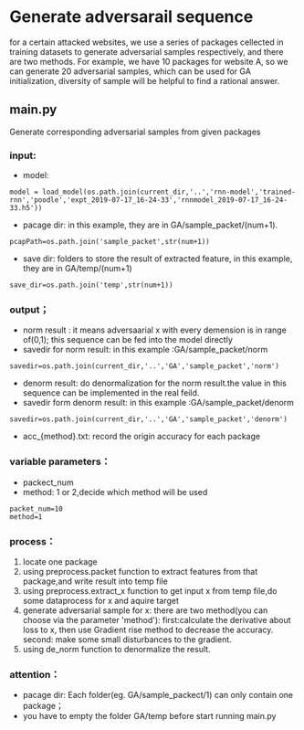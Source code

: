 # Generate adversarail sequence
for a certain attacked websites, we use a series of packages  cellected in training datasets to generate adversarial samples respectively,
and there are two methods. For example, we have 10 packages for website A, so we can generate 20 adversarial samples, which can be used for GA initialization, diversity of sample will be helpful to find a rational answer.

## main.py
Generate corresponding adversarial samples from  given packages
### input:
* model: 
```
model = load_model(os.path.join(current_dir,'..','rnn-model','trained-rnn','poodle','expt_2019-07-17_16-24-33','rnnmodel_2019-07-17_16-24-33.h5'))
```
* pacage dir: in this example, they are in  GA/sample_packet/(num+1).

```
pcapPath=os.path.join('sample_packet',str(num+1))
```
* save dir: folders to store the result of extracted feature, in this example, they are in GA/temp/(num+1)
```
save_dir=os.path.join('temp',str(num+1))
```
### output；
* norm result : it means adversaarial x with every demension is in range of(0,1); this sequence can be fed into the model directly
* savedir for norm result:  in this example :GA/sample_packet/norm
```
savedir=os.path.join(current_dir,'..','GA','sample_packet','norm')
```
* denorm result: do denormalization for the norm result.the value in this sequence can be implemented in the real feild.
* savedir form denorm result:  in this example :GA/sample_packet/denorm
```
savedir=os.path.join(current_dir,'..','GA','sample_packet','denorm')
```
* acc_{method}.txt: record the origin accuracy for each package
### variable parameters：
* packect_num
* method: 1 or 2,decide which method will be used
```
packet_num=10
method=1
```
### process：
1. locate one package
2. using preprocess.packet function to extract features from that package,and write result into temp file
3. using preprocess.extract_x function to get input x from temp file,do some dataprocess for x and aquire target
4. generate adversarial sample for x: 
there are two method(you can choose via the parameter 'method'):
first:calculate the derivative about loss to x, then use Gradient rise method to decrease the accuracy.
second: make some small disturbances to the gradient.
5. using de_norm function to denormalize the result.

### attention：
* pacage dir: Each folder(eg. GA/sample_packect/1) can only contain one package；
* you have to empty the folder GA/temp before start running main.py
              
              
              

        





